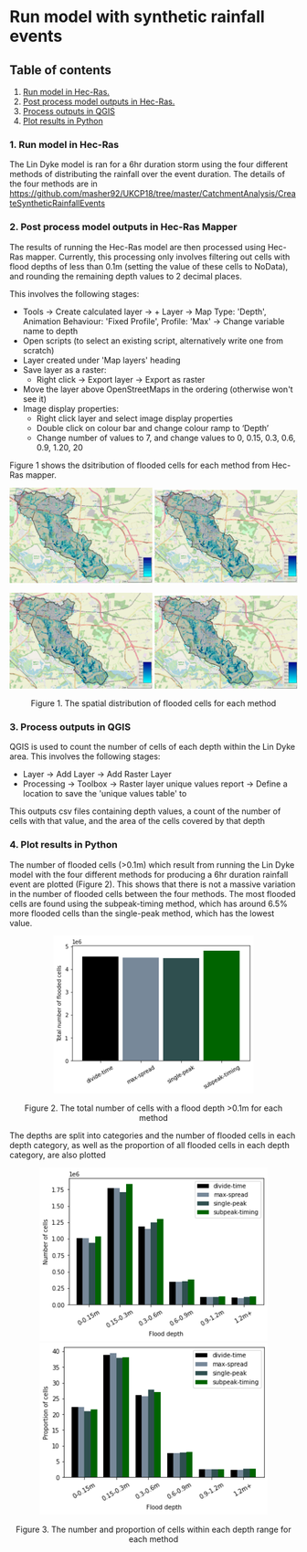 # Run model with synthetic rainfall events

## Table of contents

1. [ Run model in Hec-Ras. ](#runmodel)
2. [ Post process model outputs in Hec-Ras. ](#postprocess)
3. [ Process outputs in QGIS](#qgis)  
4. [ Plot results in Python](#python)  
<!--   a. [ Overview of methodology. ](#method_overview)  
 -->
<a name="runmodel"></a>
### 1. Run model in Hec-Ras

The Lin Dyke model is ran for a 6hr duration storm using the four different methods of distributing the rainfall over the event duration. The details of the four methods are in https://github.com/masher92/UKCP18/tree/master/CatchmentAnalysis/CreateSyntheticRainfallEvents

<a name="postprocess"></a>
### 2. Post process model outputs in Hec-Ras Mapper

The results of running the Hec-Ras model are then processed using Hec-Ras mapper. Currently, this processing only involves filtering out cells with flood depths of less than 0.1m (setting the value of these cells to NoData), and rounding the remaining depth values to 2 decimal places. 

This involves the following stages:
* Tools -> Create calculated layer -> + Layer -> Map Type: 'Depth', Animation Behaviour: 'Fixed Profile', Profile: 'Max' -> Change variable name to depth
* Open scripts (to select an existing script, alternatively  write one from scratch)
* Layer created under 'Map layers' heading
* Save layer as a raster:
  * Right click -> Export layer -> Export as raster   
* Move the layer above OpenStreetMaps in the ordering (otherwise won't see it)
* Image display properties:
    * Right click layer and select image display properties
    * Double click on colour bar and change colour ramp to ‘Depth’
    * Change number of values to 7, and change values to 0, 0.15, 0.3, 0.6, 0.9, 1.20, 20

Figure 1 shows the dsitribution of flooded cells for each method from Hec-Ras mapper.  
<p align="center">
<img src="Figs/Hec-Ras_6hr_dt_u_depths_morethan0.1.PNG"  width="250"  />
<img src="Figs/Hec-Ras_6hr_ms_u_depths_morethan0.1.PNG"  width="250" />
 <p align="center">
<img src="Figs/Hec-Ras_6hr_sp_u_depths_morethan0.1.PNG" width="250" />
<img src="Figs/Hec-Ras_6hr_sp-t_u_depths_morethan0.1.PNG"  width="250" />
<p align="center"> Figure 1. The spatial distribution of flooded cells for each method  <p align="center">        

<a name="qgis"></a>
### 3. Process outputs in QGIS

QGIS is used to count the number of cells of each depth within the Lin Dyke area. This involves the following stages:
* Layer -> Add Layer -> Add Raster Layer
* Processing -> Toolbox -> Raster layer unique values report -> Define a location to save the 'unique values table' to

This outputs csv files containing depth values, a count of the number of cells with that value, and the area of the cells covered by that depth

<a name="python"></a>
### 4. Plot results in Python

The number of flooded cells (>0.1m) which result from running the Lin Dyke model with the four different methods for producing a 6hr duration rainfall event are plotted (Figure 2). This shows that there is not a massive variation in the number of flooded cells between the four methods. The most flooded cells are found using the subpeak-timing method, which has around 6.5% more flooded cells than the single-peak method, which has the lowest value. 

<p align="center">
<img src="Figs/6hr_TotalNumFloodedCells.png" width="350"  />
<p align="center"> Figure 2. The total number of cells with a flood depth >0.1m for each method <p align="center">
 
The depths are split into categories and the number of flooded cells in each depth category, as well as the proportion of all flooded cells in each depth category, are also plotted
                                              
<p align="center">
<img src="Figs/6hr_NumOfCellsFlooded.png"  width="400"  />
<img src="Figs/6hr_PropOfCellsFlooded.png"  width=400" />
<p align="center"> Figure 3. The number and proportion of cells within each depth range for each method <p align="center">                                              
